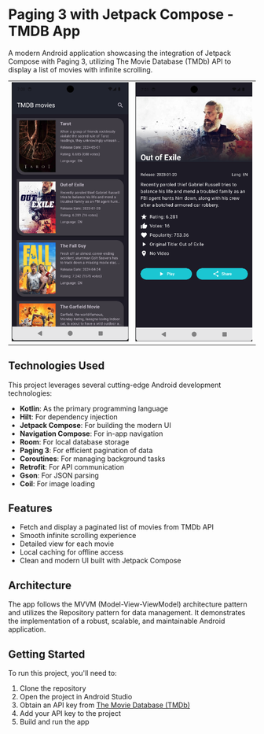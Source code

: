# Paging 3 with Jetpack Compose - TMDB App

A modern Android application showcasing the integration of Jetpack Compose with Paging 3, utilizing The Movie Database (TMDb) API to display a list of movies with infinite scrolling.

<table>
  <tr>
    <td><img src="1.png" alt="Home Screen" width="300"/></td>
    <td><img src="2.png" alt="Detail Screen" width="300"/></td>
  </tr>
</table>

## Technologies Used

This project leverages several cutting-edge Android development technologies:

- **Kotlin**: As the primary programming language
- **Hilt**: For dependency injection
- **Jetpack Compose**: For building the modern UI
- **Navigation Compose**: For in-app navigation
- **Room**: For local database storage
- **Paging 3**: For efficient pagination of data
- **Coroutines**: For managing background tasks
- **Retrofit**: For API communication
- **Gson**: For JSON parsing
- **Coil**: For image loading

## Features

- Fetch and display a paginated list of movies from TMDb API
- Smooth infinite scrolling experience
- Detailed view for each movie
- Local caching for offline access
- Clean and modern UI built with Jetpack Compose

## Architecture

The app follows the MVVM (Model-View-ViewModel) architecture pattern and utilizes the Repository pattern for data management. It demonstrates the implementation of a robust, scalable, and maintainable Android application.

## Getting Started

To run this project, you'll need to:

1. Clone the repository
2. Open the project in Android Studio
3. Obtain an API key from [The Movie Database (TMDb)](https://www.themoviedb.org/documentation/api)
4. Add your API key to the project
5. Build and run the app
